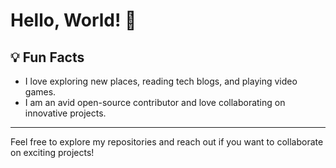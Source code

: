 # Hello, World! 👋

## 💡 Fun Facts

- I love exploring new places, reading tech blogs, and playing video games.
- I am an avid open-source contributor and love collaborating on innovative projects.

---

Feel free to explore my repositories and reach out if you want to collaborate on exciting projects!
